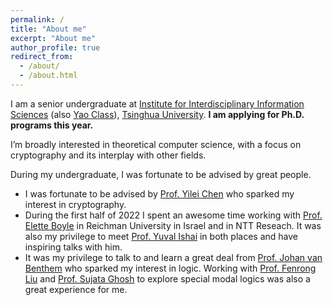 ```yaml
---
permalink: /
title: "About me"
excerpt: "About me"
author_profile: true
redirect_from: 
  - /about/
  - /about.html
---
```


I am a senior undergraduate at [Institute for Interdisciplinary Information Sciences](https://iiis.tsinghua.edu.cn/) (also [Yao Class](https://iiis.tsinghua.edu.cn/en/yaoclass/)), [Tsinghua University](https://www.tsinghua.edu.cn/en/). **I am applying for Ph.D. programs this year.**

I’m broadly interested in theoretical computer science, with a focus on cryptography and its interplay with other fields.

During my undergraduate, I was fortunate to be advised by great people. 
<ul>
<li>
I was fortunate to be advised by <a href="http://www.chenyilei.net/">Prof. Yilei Chen</a> who sparked my interest in cryptography. 
</li>
<li>
During the first half of 2022 I spent an awesome time working with <a href="https://www.cs.idc.ac.il/~elette/">Prof. Elette Boyle</a> in Reichman University in Israel and in NTT Reseach. It was also my privilege to meet <a href="https://yuvali.cswp.cs.technion.ac.il/">Prof. Yuval Ishai</a> in both places and have inspiring talks with him. 
</li>
<li>
It was my privilege to talk to and learn a great deal from <a href="https://staff.fnwi.uva.nl/j.vanbenthem/">Prof. Johan van Benthem</a> who sparked my interest in logic. Working with <a href="http://www.fenrong.net/">Prof. Fenrong Liu</a> and <a href="https://www.isichennai.res.in/~sujata/">Prof. Sujata Ghosh</a> to explore special modal logics was also a great experience for me. 
</li>

